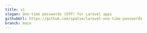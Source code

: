 ```yaml
---
title: v1
slogan: One-time passwords (OTP) for Laravel apps
githubUrl: https://github.com/spatie/laravel-one-time-passwords
branch: main
---
```

